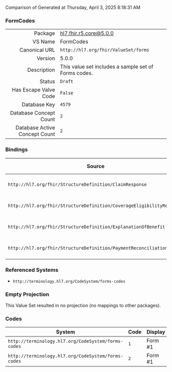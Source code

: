 Comparison of 
Generated at Thursday, April 3, 2025 8:18:31 AM

### FormCodes

|      |     |
| ---: | --- |
| Package | hl7.fhir.r5.core@5.0.0 |
| VS Name | FormCodes |
| Canonical URL | `http://hl7.org/fhir/ValueSet/forms` |
| Version | 5.0.0 |
| Description | This value set includes a sample set of Forms codes. |
| Status | `Draft` |
| Has Escape Valve Code | `False` |
| Database Key | `4579` |
| Database Concept Count | `2` |
| Database Active Concept Count | `2` |
### Bindings

| Source | Element | Binding | Strength | Element Short |
| ------ | ------- | ------- | -------- | ------------- |
| `http://hl7.org/fhir/StructureDefinition/ClaimResponse` | `ClaimResponse.formCode` | `http://hl7.org/fhir/ValueSet/forms` | `Example` | Printed form identifier |
| `http://hl7.org/fhir/StructureDefinition/CoverageEligibilityResponse` | `CoverageEligibilityResponse.form` | `http://hl7.org/fhir/ValueSet/forms` | `Example` | Printed form identifier |
| `http://hl7.org/fhir/StructureDefinition/ExplanationOfBenefit` | `ExplanationOfBenefit.formCode` | `http://hl7.org/fhir/ValueSet/forms` | `Example` | Printed form identifier |
| `http://hl7.org/fhir/StructureDefinition/PaymentReconciliation` | `PaymentReconciliation.formCode` | `http://hl7.org/fhir/ValueSet/forms` | `Example` | Printed form identifier |

### Referenced Systems

* `http://terminology.hl7.org/CodeSystem/forms-codes`
### Empty Projection

This Value Set resulted in no projection (no mappings to other packages).

### Codes

| System | Code | Display |
| ------ | ---- | ------- |
| `http://terminology.hl7.org/CodeSystem/forms-codes` | `1` | Form #1 |
| `http://terminology.hl7.org/CodeSystem/forms-codes` | `2` | Form #1 |
